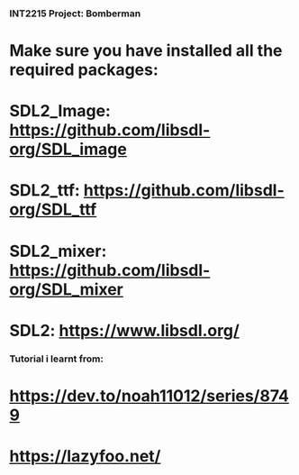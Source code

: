 ### INT2215 Project: Bomberman
# Make sure you have installed all the required packages:
# SDL2_Image: https://github.com/libsdl-org/SDL_image
# SDL2_ttf: https://github.com/libsdl-org/SDL_ttf
# SDL2_mixer: https://github.com/libsdl-org/SDL_mixer
# SDL2: https://www.libsdl.org/

### Tutorial i learnt from:
# https://dev.to/noah11012/series/8749
# https://lazyfoo.net/

